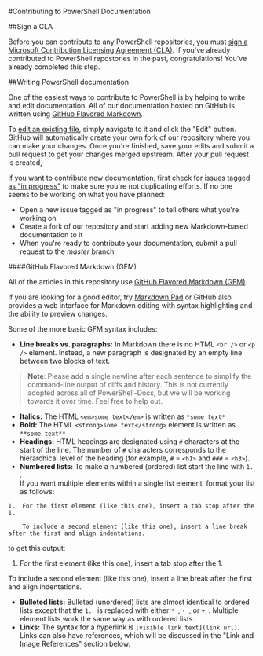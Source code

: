 #Contributing to PowerShell Documentation

##Sign a CLA

Before you can contribute to any PowerShell repositories, you must [sign a Microsoft Contribution Licensing Agreement (CLA)](https://cla.microsoft.com/). 
If you've already contributed to PowerShell repostories in the past, congratulations! You've already completed this step.

##Writing PowerShell documentation

One of the easiest ways to contribute to PowerShell is by helping to write and edit documentation. 
All of our documentation hosted on GitHub is written using [GitHub Flavored Markdown](https://help.github.com/articles/github-flavored-markdown/).

To [edit an existing file](https://help.github.com/articles/editing-files-in-another-user-s-repository/), simply navigate to it and click the "Edit" button. 
GitHub will automatically create your own fork of our repository where you can make your changes. 
Once you're finished, save your edits and submit a pull request to get your changes merged upstream. 
After your pull request is created,

If you want to contribute new documentation, first check for [issues tagged as "in progress"](https://github.com/PowerShell/PowerShell-Docs/labels/in%20progress) to make sure you're not duplicating efforts.
If no one seems to be working on what you have planned:
* Open a new issue tagged as "in progress" to tell others what you're working on
* Create a fork of our repository and start adding new Markdown-based documentation to it
* When you're ready to contribute your documentation, submit a pull request to the *master* branch

####GitHub Flavored Markdown (GFM)

All of the articles in this repository use [GitHub Flavored Markdown (GFM)](https://help.github.com/articles/github-flavored-markdown/).

If you are looking for a good editor, try [Markdown Pad](http://markdownpad.com/) or 
GitHub also provides a web interface for Markdown editing with syntax highlighting and the ability to preview changes.

Some of the more basic GFM syntax includes:

* **Line breaks vs. paragraphs:** In Markdown there is no HTML `<br />` or `<p />` element. 
   Instead, a new paragraph is designated by an empty line between two blocks of text.

> **Note**: Please add a single newline after each sentence to simplify the command-line output of diffs and history.
> This is not currently adopted across all of PowerShell-Docs, but we will be working towards it over time. Feel free to help out.

* **Italics:** The HTML `<em>some text</em>` is written as `*some text*`
* **Bold:** The HTML `<strong>some text</strong>` element is written as `**some text**`
* **Headings:** HTML headings are designated using `#` characters at the start of the line. 
   The number of `#` characters corresponds to the hierarchical level of the heading (for example, `#` = `<h1>` and `###` = `<h3>`).
* **Numbered lists:** To make a numbered (ordered) list start the line with `1. `.  
   If you want multiple elements within a single list element, format your list as follows:
```        
1.  For the first element (like this one), insert a tab stop after the 1. 

    To include a second element (like this one), insert a line break after the first and align indentations.
```
to get this output:

1.  For the first element (like this one), insert a tab stop after the 1.
   
   To include a second element (like this one), insert a line break after the first and align indentations.
   
   * **Bulleted lists:** Bulleted (unordered) lists are almost identical to ordered lists except that the `1. ` is replaced with either `* `, `- `, or `+ `. 
      Multiple element lists work the same way as with ordered lists.
   * **Links:** The syntax for a hyperlink is `[visible link text](link url)`.
      Links can also have references, which will be discussed in the "Link and Image References" section below.



